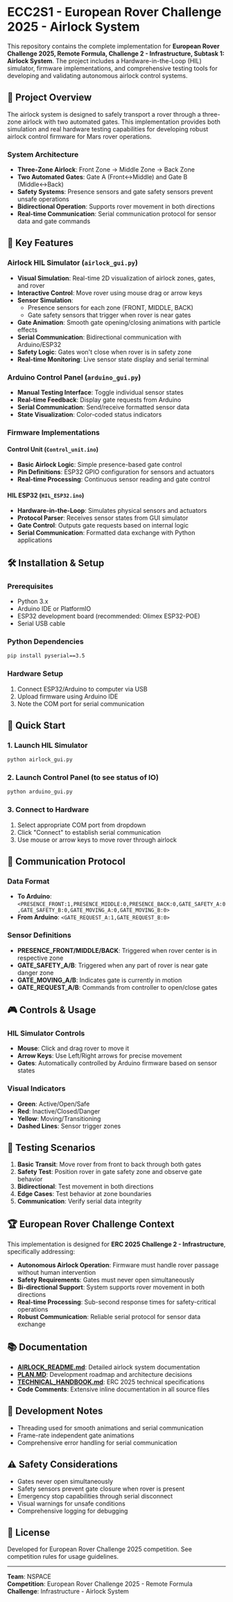 # ECC2S1 - European Rover Challenge 2025 - Airlock System

This repository contains the complete implementation for **European Rover Challenge 2025, Remote Formula, Challenge 2 - Infrastructure, Subtask 1: Airlock System**. The project includes a Hardware-in-the-Loop (HIL) simulator, firmware implementations, and comprehensive testing tools for developing and validating autonomous airlock control systems.

## 🚀 Project Overview

The airlock system is designed to safely transport a rover through a three-zone airlock with two automated gates. This implementation provides both simulation and real hardware testing capabilities for developing robust airlock control firmware for Mars rover operations.

### System Architecture

- **Three-Zone Airlock**: Front Zone → Middle Zone → Back Zone
- **Two Automated Gates**: Gate A (Front↔Middle) and Gate B (Middle↔Back)
- **Safety Systems**: Presence sensors and gate safety sensors prevent unsafe operations
- **Bidirectional Operation**: Supports rover movement in both directions
- **Real-time Communication**: Serial communication protocol for sensor data and gate commands



## 🎯 Key Features

### Airlock HIL Simulator (`airlock_gui.py`)
- **Visual Simulation**: Real-time 2D visualization of airlock zones, gates, and rover
- **Interactive Control**: Move rover using mouse drag or arrow keys
- **Sensor Simulation**: 
  - Presence sensors for each zone (FRONT, MIDDLE, BACK)
  - Gate safety sensors that trigger when rover is near gates
- **Gate Animation**: Smooth gate opening/closing animations with particle effects
- **Serial Communication**: Bidirectional communication with Arduino/ESP32
- **Safety Logic**: Gates won't close when rover is in safety zone
- **Real-time Monitoring**: Live sensor state display and serial terminal

### Arduino Control Panel (`arduino_gui.py`)
- **Manual Testing Interface**: Toggle individual sensor states
- **Real-time Feedback**: Display gate requests from Arduino
- **Serial Communication**: Send/receive formatted sensor data
- **State Visualization**: Color-coded status indicators

### Firmware Implementations

#### Control Unit (`Control_unit.ino`)
- **Basic Airlock Logic**: Simple presence-based gate control
- **Pin Definitions**: ESP32 GPIO configuration for sensors and actuators
- **Real-time Processing**: Continuous sensor reading and gate control

#### HIL ESP32 (`HIL_ESP32.ino`)
- **Hardware-in-the-Loop**: Simulates physical sensors and actuators
- **Protocol Parser**: Receives sensor states from GUI simulator
- **Gate Control**: Outputs gate requests based on internal logic
- **Serial Communication**: Formatted data exchange with Python applications

## 🛠️ Installation & Setup

### Prerequisites
- Python 3.x
- Arduino IDE or PlatformIO
- ESP32 development board (recommended: Olimex ESP32-POE)
- Serial USB cable

### Python Dependencies
```bash
pip install pyserial==3.5
```

### Hardware Setup
1. Connect ESP32/Arduino to computer via USB
2. Upload firmware using Arduino IDE
3. Note the COM port for serial communication

## 🚀 Quick Start

### 1. Launch HIL Simulator
```bash
python airlock_gui.py
```

### 2. Launch Control Panel (to see status of IO)
```bash
python arduino_gui.py
```

### 3. Connect to Hardware
1. Select appropriate COM port from dropdown
2. Click "Connect" to establish serial communication
3. Use mouse or arrow keys to move rover through airlock

## 📡 Communication Protocol

### Data Format
- **To Arduino**: `<PRESENCE_FRONT:1,PRESENCE_MIDDLE:0,PRESENCE_BACK:0,GATE_SAFETY_A:0,GATE_SAFETY_B:0,GATE_MOVING_A:0,GATE_MOVING_B:0>`
- **From Arduino**: `<GATE_REQUEST_A:1,GATE_REQUEST_B:0>`

### Sensor Definitions
- **PRESENCE_FRONT/MIDDLE/BACK**: Triggered when rover center is in respective zone
- **GATE_SAFETY_A/B**: Triggered when any part of rover is near gate danger zone
- **GATE_MOVING_A/B**: Indicates gate is currently in motion
- **GATE_REQUEST_A/B**: Commands from controller to open/close gates

## 🎮 Controls & Usage

### HIL Simulator Controls
- **Mouse**: Click and drag rover to move it
- **Arrow Keys**: Use Left/Right arrows for precise movement
- **Gates**: Automatically controlled by Arduino firmware based on sensor states

### Visual Indicators
- **Green**: Active/Open/Safe
- **Red**: Inactive/Closed/Danger  
- **Yellow**: Moving/Transitioning
- **Dashed Lines**: Sensor trigger zones

## 🧪 Testing Scenarios

1. **Basic Transit**: Move rover from front to back through both gates
2. **Safety Test**: Position rover in gate safety zone and observe gate behavior
3. **Bidirectional**: Test movement in both directions
4. **Edge Cases**: Test behavior at zone boundaries
5. **Communication**: Verify serial data integrity

## 🏆 European Rover Challenge Context

This implementation is designed for **ERC 2025 Challenge 2 - Infrastructure**, specifically addressing:

- **Autonomous Airlock Operation**: Firmware must handle rover passage without human intervention
- **Safety Requirements**: Gates must never open simultaneously
- **Bi-directional Support**: System supports rover movement in both directions
- **Real-time Processing**: Sub-second response times for safety-critical operations
- **Robust Communication**: Reliable serial protocol for sensor data exchange

## 📚 Documentation

- **[AIRLOCK_README.md](AIRLOCK_README.md)**: Detailed airlock system documentation
- **[PLAN.MD](PLAN.MD)**: Development roadmap and architecture decisions
- **[TECHNICAL_HANDBOOK.md](TECHNICAL_HANDBOOK.md)**: ERC 2025 technical specifications
- **Code Comments**: Extensive inline documentation in all source files

## 🔧 Development Notes

- Threading used for smooth animations and serial communication
- Frame-rate independent gate animations
- Comprehensive error handling for serial communication


## ⚠️ Safety Considerations

- Gates never open simultaneously
- Safety sensors prevent gate closure when rover is present
- Emergency stop capabilities through serial disconnect
- Visual warnings for unsafe conditions
- Comprehensive logging for debugging

## 📜 License

Developed for European Rover Challenge 2025 competition. See competition rules for usage guidelines.

---

**Team**: NSPACE  
**Competition**: European Rover Challenge 2025 - Remote Formula  
**Challenge**: Infrastructure - Airlock System  
